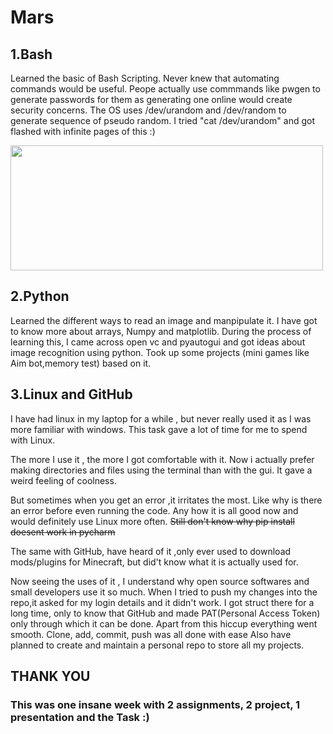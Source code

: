 # Mars

## 1.Bash

Learned the basic of  Bash Scripting. Never knew that automating commands would be useful.
Peope actually use commmands like pwgen to generate passwords for them as generating one online would create security concerns. The OS uses /dev/urandom and /dev/random to generate sequence of pseudo random. I tried "cat /dev/urandom" and got flashed with infinite pages of this :)

<img src="https://i2.paste.pics/OH16L.png?trs=5dfc1c166996a7c838a5ad92f2cdd8a76028cf419f596ded55460e126bcb4f67" width="500" height="200"/>




## 2.Python 

Learned the different ways to read an image and manpipulate it. I have got to know more about arrays, Numpy and matplotlib. 
During the process of learning this, I came across open vc and pyautogui and got ideas about image recognition using python. Took up some projects (mini games like Aim bot,memory test) based on it.


## 3.Linux and GitHub

I have had linux in my laptop for a while , but never really used it as I was more familiar with windows.
This task gave a lot of time for me to spend with Linux.

The more I use it , the more I got comfortable with it. Now i actually prefer making directories and files using the terminal than with the gui. It gave a weird feeling of coolness. 

But sometimes when you get an error ,it irritates the most. Like why is there an error before even running the code. Any how it is all good now and would definitely use Linux more often.
~~Still don't know why pip install doesent work in pycharm~~

The same with GitHub, have heard of it ,only ever used to download mods/plugins for Minecraft, but did't know what it is actually used for.

Now seeing the uses of it , I understand why open source softwares and small developers use it so much.
When I tried to push my changes into the repo,it asked for my login details and it didn't work. I got struct there for a long time, only to know that GitHub and made PAT(Personal Access Token) only through which it can be done.
Apart from this hiccup everything went smooth. Clone, add, commit, push was all done with ease
Also have planned to create and maintain a personal repo to store all my projects.

## THANK YOU
### This was one insane week with 2 assignments, 2 project, 1 presentation and the Task :)
